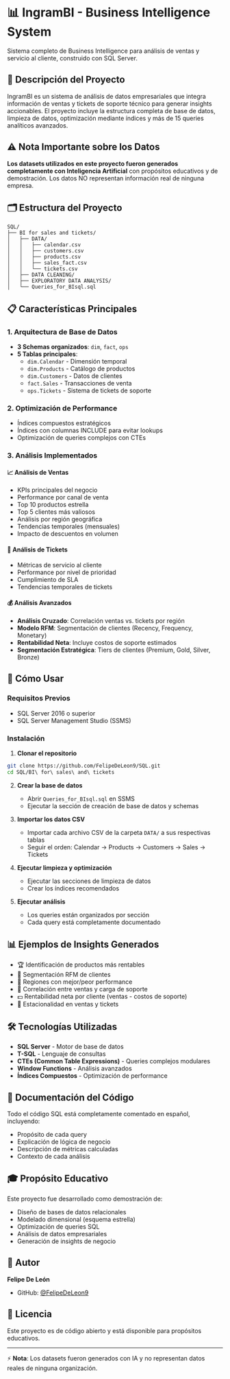 # 📊 IngramBI - Business Intelligence System

Sistema completo de Business Intelligence para análisis de ventas y servicio al cliente, construido con SQL Server.

## 🎯 Descripción del Proyecto

IngramBI es un sistema de análisis de datos empresariales que integra información de ventas y tickets de soporte técnico para generar insights accionables. El proyecto incluye la estructura completa de base de datos, limpieza de datos, optimización mediante índices y más de 15 queries analíticos avanzados.

## ⚠️ Nota Importante sobre los Datos

**Los datasets utilizados en este proyecto fueron generados completamente con Inteligencia Artificial** con propósitos educativos y de demostración. Los datos NO representan información real de ninguna empresa.

## 🗂️ Estructura del Proyecto

```
SQL/
├── BI for sales and tickets/
│   ├── DATA/
│   │   ├── calendar.csv
│   │   ├── customers.csv
│   │   ├── products.csv
│   │   ├── sales_fact.csv
│   │   └── tickets.csv
│   ├── DATA CLEANING/
│   ├── EXPLORATORY DATA ANALYSIS/
│   └── Queries_for_BIsql.sql
```

## 📋 Características Principales

### 1. Arquitectura de Base de Datos
- **3 Schemas organizados**: `dim`, `fact`, `ops`
- **5 Tablas principales**:
  - `dim.Calendar` - Dimensión temporal
  - `dim.Products` - Catálogo de productos
  - `dim.Customers` - Datos de clientes
  - `fact.Sales` - Transacciones de venta
  - `ops.Tickets` - Sistema de tickets de soporte

### 2. Optimización de Performance
- Índices compuestos estratégicos
- Índices con columnas INCLUDE para evitar lookups
- Optimización de queries complejos con CTEs

### 3. Análisis Implementados

#### 📈 Análisis de Ventas
- KPIs principales del negocio
- Performance por canal de venta
- Top 10 productos estrella
- Top 5 clientes más valiosos
- Análisis por región geográfica
- Tendencias temporales (mensuales)
- Impacto de descuentos en volumen

#### 🎫 Análisis de Tickets
- Métricas de servicio al cliente
- Performance por nivel de prioridad
- Cumplimiento de SLA
- Tendencias temporales de tickets

#### 💰 Análisis Avanzados
- **Análisis Cruzado**: Correlación ventas vs. tickets por región
- **Modelo RFM**: Segmentación de clientes (Recency, Frequency, Monetary)
- **Rentabilidad Neta**: Incluye costos de soporte estimados
- **Segmentación Estratégica**: Tiers de clientes (Premium, Gold, Silver, Bronze)

## 🚀 Cómo Usar

### Requisitos Previos
- SQL Server 2016 o superior
- SQL Server Management Studio (SSMS)

### Instalación

1. **Clonar el repositorio**
```bash
git clone https://github.com/FelipeDeLeon9/SQL.git
cd SQL/BI\ for\ sales\ and\ tickets
```

2. **Crear la base de datos**
   - Abrir `Queries_for_BIsql.sql` en SSMS
   - Ejecutar la sección de creación de base de datos y schemas

3. **Importar los datos CSV**
   - Importar cada archivo CSV de la carpeta `DATA/` a sus respectivas tablas
   - Seguir el orden: Calendar → Products → Customers → Sales → Tickets

4. **Ejecutar limpieza y optimización**
   - Ejecutar las secciones de limpieza de datos
   - Crear los índices recomendados

5. **Ejecutar análisis**
   - Los queries están organizados por sección
   - Cada query está completamente documentado

## 📊 Ejemplos de Insights Generados

- 🏆 Identificación de productos más rentables
- 👥 Segmentación RFM de clientes
- 📍 Regiones con mejor/peor performance
- 🎯 Correlación entre ventas y carga de soporte
- 💵 Rentabilidad neta por cliente (ventas - costos de soporte)
- 📅 Estacionalidad en ventas y tickets

## 🛠️ Tecnologías Utilizadas

- **SQL Server** - Motor de base de datos
- **T-SQL** - Lenguaje de consultas
- **CTEs (Common Table Expressions)** - Queries complejos modulares
- **Window Functions** - Análisis avanzados
- **Índices Compuestos** - Optimización de performance

## 📝 Documentación del Código

Todo el código SQL está completamente comentado en español, incluyendo:
- Propósito de cada query
- Explicación de lógica de negocio
- Descripción de métricas calculadas
- Contexto de cada análisis

## 🎓 Propósito Educativo

Este proyecto fue desarrollado como demostración de:
- Diseño de bases de datos relacionales
- Modelado dimensional (esquema estrella)
- Optimización de queries SQL
- Análisis de datos empresariales
- Generación de insights de negocio

## 👤 Autor

**Felipe De León**
- GitHub: [@FelipeDeLeon9](https://github.com/FelipeDeLeon9)

## 📄 Licencia

Este proyecto es de código abierto y está disponible para propósitos educativos.

---

⚡ **Nota**: Los datasets fueron generados con IA y no representan datos reales de ninguna organización.
